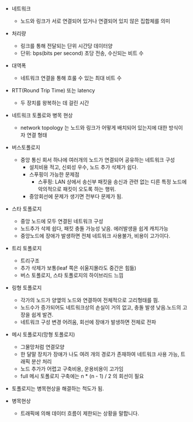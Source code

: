 - 네트워크
  - 노드와 링크가 서로 연결되어 있거나 연결되어 있지 않은 집합체를 의미

- 처리량
  - 링크를 통해 전달되는 단위 시간당 데이터양
  - 단위: bps(bits per second) 초당 전송, 수신되는 비트 수
- 대역폭
  - 네트워크 연결을 통해 흐룰 수 있는 최대 비트 수
- RTT(Round Trip Time) 또는 latency
  - 두 장치를 왕복하는 데 걸린 시간

- 네트워크 토폴로와 병목 현상
  - network topology 는 노드와 링크가 어떻게 배치되어 있는지에 대한 방식이자 연결 형태
- 버스토폴로지
  - 중앙 통신 회서 하나에 여러개의 노드가 연결되어 공유하는 네트워크 구성
    - 설치비용 적고, 신뢰성 우수, 노드 추가 삭제가 쉽다.
    - 스푸핑이 가능한 문제점
      - 스푸핑: LAN 상에서 송신부 패킷을 송신과 관련 없는 디른 특정 노드에 악의적으로 패킷이 오도록 하는 행위.
    - 중앙회선에 문제가 생기면 전부다 문제가 됨.
- 스타 토폴로지
  - 중앙 노드에 모두 연결된 네트워크 구성
  - 노드추가 삭제 쉽다, 패킷 충돌 가능성 낮음. 에러발생을 쉽게 캐치가능
  - 중앙노드에 장애가 발생하면 전체 네트워크 사용불가, 비용이 고가이다.
- 트리 토폴로지
  - 트리구조 
  - 추가 삭제가 보통(leaf 쪽은 쉬울지몰라도 중간은 힘듦)
  - 버스 토폴로지, 스타 토폴로지의 하이브리드 느낌
- 링형 토폴로지
  - 각가의 노드가 양옆의 노드와 연결하여 전체적으로 고리형태를 띔.
  - 노드수가 증가되어도 네트워크상의 손실이 거의 없고, 충돌 발생 낮음.노드의 고장을 쉽게 발견.
  - 네트워크 구성 변경 어려움, 회선에 장애가 발생하면 전체로 전파
- 메시 토폴로지(망형 토폴로지)
  - 그물망처럼 연결모양
  - 한 달말 장치가 장애가 나도 여려 개의 경로가 존재하여 네트워크 사용 가능, 트래픽 분산 처리
  - 노드 추가가 어렵고 구축비용, 운용비용이 고가임
  - full 메시 토폴로지 구축에는 n * (n - 1) / 2 의 회선이 필요

- 토폴로지는 병목현상을 해결하는 척도가 됨.
- 병목현상
  - 트래픽에 의해 데이터 흐름이 제한되는 상황을 말합니다.


